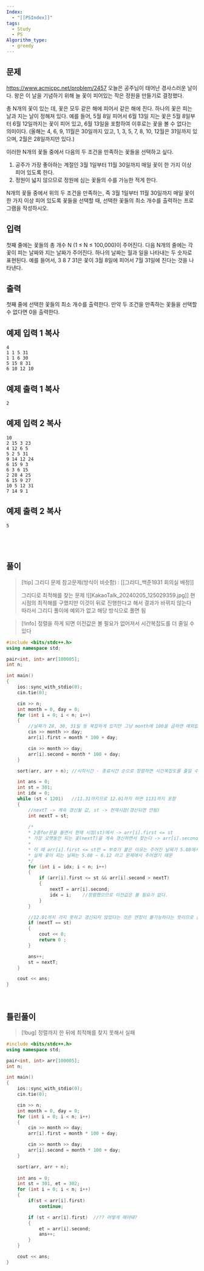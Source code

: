 ```yaml
---
Index:
  - "[[PSIndex]]"
tags:
  - Study
  - PS
Algorithm_type:
  - greedy
---
```

## 문제
https://www.acmicpc.net/problem/2457
오늘은 공주님이 태어난 경사스러운 날이다. 왕은 이 날을 기념하기 위해 늘 꽃이 피어있는 작은 정원을 만들기로 결정했다.

총 N개의 꽃이 있는 데, 꽃은 모두 같은 해에 피어서 같은 해에 진다. 하나의 꽃은 피는 날과 지는 날이 정해져 있다. 예를 들어, 5월 8일 피어서 6월 13일 지는 꽃은 5월 8일부터 6월 12일까지는 꽃이 피어 있고, 6월 13일을 포함하여 이후로는 꽃을 볼 수 없다는 의미이다. (올해는 4, 6, 9, 11월은 30일까지 있고, 1, 3, 5, 7, 8, 10, 12월은 31일까지 있으며, 2월은 28일까지만 있다.)

이러한 N개의 꽃들 중에서 다음의 두 조건을 만족하는 꽃들을 선택하고 싶다.

1. 공주가 가장 좋아하는 계절인 3월 1일부터 11월 30일까지 매일 꽃이 한 가지 이상 피어 있도록 한다.
2. 정원이 넓지 않으므로 정원에 심는 꽃들의 수를 가능한 적게 한다. 

N개의 꽃들 중에서 위의 두 조건을 만족하는, 즉 3월 1일부터 11월 30일까지 매일 꽃이 한 가지 이상 피어 있도록 꽃들을 선택할 때, 선택한 꽃들의 최소 개수를 출력하는 프로그램을 작성하시오. 

## 입력

첫째 줄에는 꽃들의 총 개수 N (1 ≤ N ≤ 100,000)이 주어진다. 다음 N개의 줄에는 각 꽃이 피는 날짜와 지는 날짜가 주어진다. 하나의 날짜는 월과 일을 나타내는 두 숫자로 표현된다. 예를 들어서, 3 8 7 31은 꽃이 3월 8일에 피어서 7월 31일에 진다는 것을 나타낸다. 

## 출력

첫째 줄에 선택한 꽃들의 최소 개수를 출력한다. 만약 두 조건을 만족하는 꽃들을 선택할 수 없다면 0을 출력한다.

## 예제 입력 1 복사

```
4
1 1 5 31
1 1 6 30
5 15 8 31
6 10 12 10
```

## 예제 출력 1 복사

```
2
```

## 예제 입력 2 복사

```
10
2 15 3 23
4 12 6 5
5 2 5 31
9 14 12 24
6 15 9 3
6 3 6 15
2 28 4 25
6 15 9 27
10 5 12 31
7 14 9 1
```

## 예제 출력 2 복사

```
5
```
   
---
## 풀이
> [!tip] 그리디 문제
> 참고문제(방식이 비슷함) : [[그리디_백준1931 회의실 배정]]
> 
> 그리디로 최적해를 찾는 문제
> ![[KakaoTalk_20240205_125029359.jpg]]
> 현 시점의 최적해를 구했지만 이것이 뒤로 진행한다고 해서 결과가 바뀌지 않는다
> 따라서 그리디 풀이에 예외가 없고 해당 방식으로 풀면 됨

> [!info] 정렬을 하게 되면 이전값은 볼 필요가 없어져서 시간복잡도를 더 줄일 수 있다
```cpp
#include <bits/stdc++.h>
using namespace std;

pair<int, int> arr[100005];
int n;

int main()
{
	ios::sync_with_stdio(0);
	cin.tie(0);

	cin >> n;
	int month = 0, day = 0;
	for (int i = 0; i < n; i++)
	{
		//날짜가 28, 30, 31일 등 복잡하게 있지만 그냥 month에 100을 곱하면 예외없이 계산잘됨
		cin >> month >> day;
		arr[i].first = month * 100 + day;

		cin >> month >> day;
		arr[i].second = month * 100 + day;
	}

	sort(arr, arr + n);	//시작시간 - 종료시간 순으로 정렬하면 시간복잡도를 줄일 수 있다

	int ans = 0;
	int st = 301;
	int idx = 0;
	while (st < 1201)	//11.31까지므로 12.01까지 하면 1131까지 포함
	{
		//nextT -> 계속 갱신될 값, st -> 현재시점(갱신되면 안됨)
		int nextT = st;
		
		/*
		* 2중for문을 돌면서 현재 시점(st)에서 -> arr[i].first <= st
		* 가장 오랫동안 피는 꽃(nextT)을 계속 갱신하면서 찾는다 -> arr[i].second > nextT
		* 
		* 이 때 arr[i].first <= st만 = 부호가 붙은 이유는 주어진 날짜가 5.08에서 6.13이면
		* 실제 꽃이 피는 날짜는 5.08 ~ 6.12 라고 문제에서 주어졌기 때문
		*/
		for (int i = idx; i < n; i++)
		{
			if (arr[i].first <= st && arr[i].second > nextT)
			{
				nextT = arr[i].second;
				idx = i;	//정렬했으므로 이전값은 볼 필요가 없다.
			}
		}

		//12.01까지 가지 못하고 갱신되지 않았다는 것은 연장이 불가능하다는 뜻이므로 불가능
		if (nextT == st)
		{
			cout << 0;
			return 0 ;
		}

		ans++;
		st = nextT;
	}

	cout << ans;
}
```
   
   
## 틀린풀이
> [!bug] 정렬까지 한 뒤에 최적해를 찾지 못해서 실패
```cpp
#include <bits/stdc++.h>
using namespace std;

pair<int, int> arr[100005];
int n;

int main()
{
	ios::sync_with_stdio(0);
	cin.tie(0);

	cin >> n;
	int month = 0, day = 0;
	for (int i = 0; i < n; i++)
	{
		cin >> month >> day;
		arr[i].first = month * 100 + day;

		cin >> month >> day;
		arr[i].second = month * 100 + day;
	}

	sort(arr, arr + n);
	
	int ans = 0;
	int st = 301, et = 302;
	for (int i = 0; i < n; i++)
	{
		if(st < arr[i].first)
			continue;

		if (st < arr[i].first)	//?? 어떻게 해야돼?
		{
			et = arr[i].second;
			ans++;
		}
	}

	cout << ans;
}

```